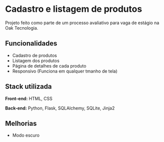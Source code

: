 # Cadastro e listagem de produtos

Projeto feito como parte de um processo avaliativo para vaga de estágio na Oak Tecnologia.

## Funcionalidades

- Cadastro de produtos
- Listagem dos produtos
- Página de detalhes de cada produto
- Responsivo (Funciona em qualquer tmanho de tela)

## Stack utilizada

**Front-end:** HTML, CSS

**Back-end:** Python, Flask, SQLAlchemy, SQLite, Jinja2

## Melhorias

- Modo escuro
